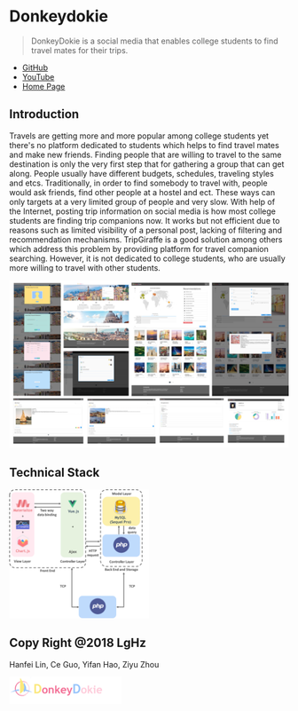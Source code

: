 # Donkeydokie

> DonkeyDokie is a social media that enables college students to find travel mates for their trips.

 + [GitHub](https://github.com/DonkeyDokie/Donkeydokie)
 + [YouTube ](https://www.youtube.com/watch?v=fk7EbbQjtMc)
 + [Home Page](http://donkeydokie.web.engr.illinois.edu/)
 
 ## Introduction

Travels are getting more and more popular among college students yet there's no platform dedicated to students which helps to find travel mates and make new friends. Finding people that are willing to travel to the same destination is only the very first step that for gathering a group that can get along. People usually have different budgets, schedules, traveling styles and etcs. Traditionally, in order to find somebody to travel with, people would ask friends, find other people at a hostel and ect. These ways can only targets at a very limited group of people and very slow. With help of the Internet, posting trip information on social media is how most college students are finding trip companions now. It works but not efficient due to reasons such as limited visibility of a personal post, lacking of filtering and recommendation mechanisms. TripGiraffe is a good solution among others which address this problem by providing platform for travel companion searching. However, it is not dedicated to college students, who are usually more willing to travel with other students.

![](https://github.com/ForestCold/Images/blob/master/6.png)
 
## Technical Stack

<img src="https://github.com/ForestCold/Images/blob/master/8.png" width= "50%"></img>

## Copy Right @2018 LgHz

Hanfei Lin, Ce Guo, Yifan Hao, Ziyu Zhou

<img src="https://github.com/ForestCold/Images/blob/master/logo.png" width="40%"></img>
